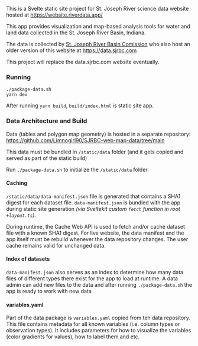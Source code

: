 This is a Svelte static site project for St. Joseph River science data website hosted at https://website.riverdata.app/

This app provides visualization and map-based analysis tools for water and land data collected in the St. Joseph River Basin, Indiana.

The data is collected by [St. Joseph River Basin Comission](https://sjrbc.com) who also host an older version of this website at https://data.sjrbc.com

This project will replace the data.sjrbc.com website eventually.


### Running
```
./package-data.sh
yarn dev
```

After running `yarn build`, `build/index.html` is  static site app.

### Data Architecture and Build

Data (tables and polygon map geometry) is hosted in a separate repository: https://github.com/Limnogirl90/SJRBC-web-map-data/tree/main

This data must be bundled in `/static/data` folder (and it gets copied and served as part of the static build)

Run `./package-data.sh` to initialize the `/static/data` folder.

#### Caching

`/static/data/data-manifest.json` file is generated that contains a SHA1 digest for each dataset file. `data-manifest.json` is bundled with the app during static site generation _(via Sveltekit custom `fetch` function in root `+layout.ts`)._

During runtime, the Cache Web API is used to fetch and/or cache dataset file with a known SHA1 digest. For live website, the data manifest and the app itself must be rebuild whenever the data repository changes. The user cache remains valid for unchanged data.

#### Index of datasets

`data-manifest.json` also serves as an index to determine how many data files of different types there exist for the app to load at runtime. A data admin can add new files to the data and after running `./package-data.sh` the app is ready to work with new data


#### variables.yaml

Part of the data package is `variables.yaml` copied from teh data repository. This file contains metadata for all known variables (i.e. column types or observation types). It includes parameters for how to visualize the variables (color gradients for values), how to label them and etc.


